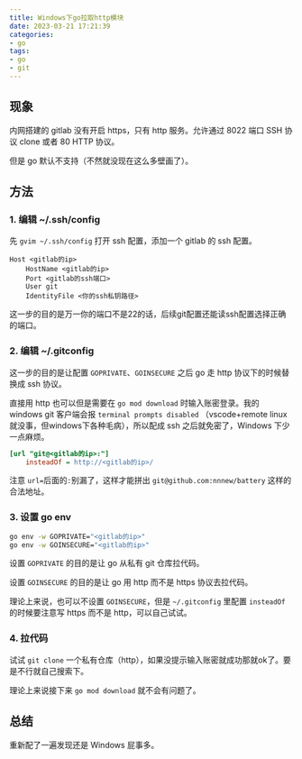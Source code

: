 ```yaml
---
title: Windows下go拉取http模块
date: 2023-03-21 17:21:39
categories:
- go
tags:
- go
- git
---
```


## 现象

内网搭建的 gitlab 没有开启 https，只有 http 服务。允许通过 8022 端口 SSH 协议 clone 或者 80 HTTP 协议。

但是 go 默认不支持（不然就没现在这么多壁画了）。

## 方法

### 1. 编辑 ~/.ssh/config

先 `gvim ~/.ssh/config` 打开 ssh 配置，添加一个 gitlab 的 ssh 配置。

```
Host <gitlab的ip>
    HostName <gitlab的ip>
    Port <gitlab的ssh端口>
    User git
    IdentityFile <你的ssh私钥路径>
```

这一步的目的是万一你的端口不是22的话，后续git配置还能读ssh配置选择正确的端口。

### 2. 编辑 ~/.gitconfig

这一步的目的是让配置 `GOPRIVATE`、`GOINSECURE` 之后 go 走 http 协议下的时候替换成 ssh 协议。

直接用 http 也可以但是需要在 `go mod download` 时输入账密登录。我的 windows git 客户端会报 `terminal prompts disabled` （vscode+remote linux就没事，但windows下各种毛病），所以配成 ssh 之后就免密了，Windows 下少一点麻烦。

```ini
[url "git@<gitlab的ip>:"]
    insteadOf = http://<gitlab的ip>/
```

注意 `url=`后面的`:`别漏了，这样才能拼出 `git@github.com:nnnew/battery` 这样的合法地址。

### 3. 设置 go env

```bash
go env -w GOPRIVATE="<gitlab的ip>"
go env -w GOINSECURE="<gitlab的ip>"
```

设置 `GOPRIVATE` 的目的是让 go 从私有 git 仓库拉代码。

设置 `GOINSECURE` 的目的是让 go 用 http 而不是 https 协议去拉代码。

理论上来说，也可以不设置 `GOINSECURE`，但是 `~/.gitconfig` 里配置 `insteadOf` 的时候要注意写 https 而不是 http，可以自己试试。

### 4. 拉代码

试试 `git clone` 一个私有仓库（http），如果没提示输入账密就成功那就ok了。要是不行就自己搜索下。

理论上来说接下来 `go mod download` 就不会有问题了。

## 总结

重新配了一遍发现还是 Windows 屁事多。